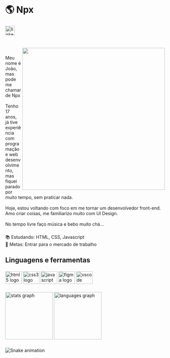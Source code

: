 <h1 align="left">🌎 Npx</h1>

###

<div align="left">
  <a href="https://www.linkedin.com/in/jo%C3%A3o-carlos-andrade-da-silva-23997a1b0/" target="_blank">
    <img src="https://img.shields.io/static/v1?message=LinkedIn&logo=linkedin&label=&color=0077B5&logoColor=white&labelColor=&style=for-the-badge" height="30" alt="linkedin logo"  />
  </a>
</div>

###

<br clear="both">

<img align="right" height="450" src="https://i.ibb.co/2v6RBbb/World-Map-Isometric-1.png"  />

###

<p align="left">Meu nome é João, mas pode me chamar de Npx<br><br>Tenho 17 anos, já tive experiência com programação e web desenvolvimento, mas fiquei parado por muito tempo, sem praticar nada.<br><br>Hoje, estou voltando com foco em me tornar um desenvolvedor front-end. Amo criar coisas, me familiarizo muito com UI Design.<br><br>No tempo livre faço música e bebo muito chá...</p>

###

<p align="left">📚 Estudando: HTML, CSS, Javascript<br>🎯 Metas: Entrar para o mercado de trabalho</p>

###

<h2 align="left">Linguagens e ferramentas</h2>

###

<div align="left">
  <img src="https://cdn.jsdelivr.net/gh/devicons/devicon/icons/html5/html5-original.svg" height="40" width="52" alt="html5 logo"  />
  <img src="https://cdn.jsdelivr.net/gh/devicons/devicon/icons/css3/css3-original.svg" height="40" width="52" alt="css3 logo"  />
  <img src="https://cdn.jsdelivr.net/gh/devicons/devicon/icons/javascript/javascript-original.svg" height="40" width="52" alt="javascript logo"  />
  <img src="https://cdn.jsdelivr.net/gh/devicons/devicon/icons/figma/figma-original.svg" height="40" width="52" alt="figma logo"  />
  <img src="https://cdn.jsdelivr.net/gh/devicons/devicon/icons/vscode/vscode-original.svg" height="40" width="52" alt="vscode logo"  />
</div>

###

<div align="left">
  <img src="https://github-readme-stats.vercel.app/api?hide_title=false&hide_rank=false&show_icons=true&include_all_commits=true&count_private=true&disable_animations=false&theme=dark&locale=pt-br&hide_border=false&username=npx08" height="150" alt="stats graph"  />
  <img src="https://github-readme-stats.vercel.app/api/top-langs?locale=pt-br&hide_title=false&layout=compact&card_width=320&langs_count=5&theme=dark&hide_border=false&username=npx08" height="150" alt="languages graph"  />
</div>

###

<img href="https://raw.githubusercontent.com/npx08/npx08/blob/output/snake.svg" alt="Snake animation" />

###

